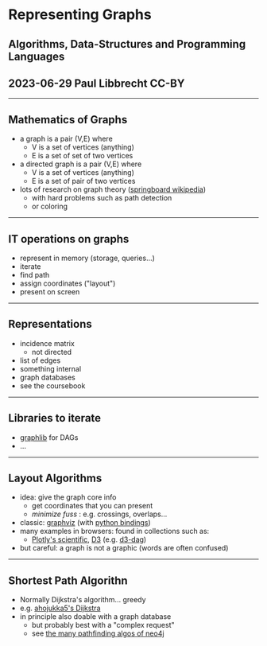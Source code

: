 # Representing Graphs
## Algorithms, Data-Structures and Programming Languages
## 2023-06-29 Paul Libbrecht CC-BY

--- 

## Mathematics of Graphs

* a graph is a pair (V,E) where
	* V is a set of vertices (anything)
	* E is a set of set of two vertices
* a directed graph is a pair (V,E) where
	* V is a set of vertices (anything)
	* E is a set of pair of two vertices
* lots of research on graph theory ([springboard wikipedia](https://en.wikipedia.org/wiki/Graph_theory))
	* with hard problems such as path detection
	* or coloring

---
## IT operations on graphs

* represent in memory (storage, queries...)
* iterate
* find path
* assign coordinates ("layout")
* present on screen
---
## Representations

* incidence matrix
	* not directed
* list of edges
* something internal
* graph databases
* see the coursebook

---

## Libraries to iterate

* [graphlib](https://docs.python.org/3/library/graphlib.html) for DAGs
* ...

- - -
## Layout Algorithms

* idea: give the graph core info
	* get coordinates that you can present
	* _minimize fuss_ : e.g. crossings, overlaps...
* classic: [graphviz](https://graphviz.org/) (with [python bindings](https://pypi.org/project/graphviz/))
* many examples in browsers: found in collections such as:
	* [Plotly's scientific](https://plotly.com/javascript/scientific-charts/), [D3](https://d3js.org/) (e.g. [d3-dag](https://github.com/erikbrinkman/d3-dag))
* but careful: a graph is not a graphic (words are often confused)

---
## Shortest Path Algorithn

* Normally Dijkstra's algorithm... greedy
* e.g. [ahojukka5's Dijkstra](https://github.com/ahojukka5/dijkstra)
* in principle also doable with a graph database
	* but probably best with a "complex request"
	* see [the many pathfinding algos of neo4j](https://neo4j.com/docs/graph-data-science/current/algorithms/pathfinding/)
